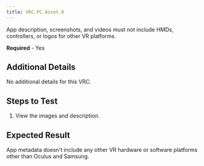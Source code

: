 ```yaml
---
title: VRC.PC.Asset.6
---
```

App description, screenshots, and videos must not include HMDs, controllers, or logos for other VR platforms.

**Required** - Yes

## Additional Details

No additional details for this VRC.

## Steps to Test

1. View the images and description.
## Expected Result

App metadata doesn't include any other VR hardware or software platforms other than Oculus and Samsung.

